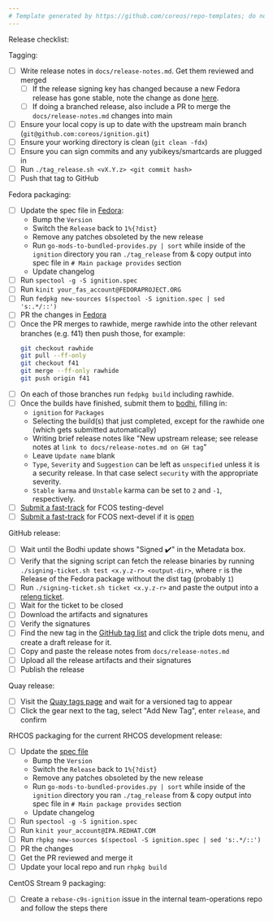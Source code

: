 ```yaml
---
# Template generated by https://github.com/coreos/repo-templates; do not edit downstream
---
```


Release checklist:

Tagging:
 - [ ] Write release notes in `docs/release-notes.md`. Get them reviewed and merged
   - [ ] If the release signing key has changed because a new Fedora release has gone stable, note the change as done [here](https://github.com/coreos/ignition/releases/tag/v2.10.1).
   - [ ] If doing a branched release, also include a PR to merge the `docs/release-notes.md` changes into main
 - [ ] Ensure your local copy is up to date with the upstream main branch (`git@github.com:coreos/ignition.git`)
 - [ ] Ensure your working directory is clean (`git clean -fdx`)
 - [ ] Ensure you can sign commits and any yubikeys/smartcards are plugged in
 - [ ] Run `./tag_release.sh <vX.Y.z> <git commit hash>`
 - [ ] Push that tag to GitHub

Fedora packaging:
 - [ ] Update the spec file in [Fedora](https://src.fedoraproject.org/rpms/ignition):
   - Bump the `Version`
   - Switch the `Release` back to `1%{?dist}`
   - Remove any patches obsoleted by the new release
   - Run `go-mods-to-bundled-provides.py | sort` while inside of the `ignition` directory you ran `./tag_release` from & copy output into spec file in `# Main package provides` section
   - Update changelog
 - [ ] Run `spectool -g -S ignition.spec`
 - [ ] Run `kinit your_fas_account@FEDORAPROJECT.ORG`
 - [ ] Run `fedpkg new-sources $(spectool -S ignition.spec | sed 's:.*/::')`
 - [ ] PR the changes in [Fedora](https://src.fedoraproject.org/rpms/ignition)
 - [ ] Once the PR merges to rawhide, merge rawhide into the other relevant branches (e.g. f41) then push those, for example:
   ```bash
   git checkout rawhide
   git pull --ff-only
   git checkout f41
   git merge --ff-only rawhide
   git push origin f41
   ```
 - [ ] On each of those branches run `fedpkg build` including rawhide.
 - [ ] Once the builds have finished, submit them to [bodhi](https://bodhi.fedoraproject.org/updates/new), filling in:
   - `ignition` for `Packages`
   - Selecting the build(s) that just completed, except for the rawhide one (which gets submitted automatically)
   - Writing brief release notes like "New upstream release; see release notes at `link to docs/release-notes.md on GH tag`"
   - Leave `Update name` blank
   - `Type`, `Severity` and `Suggestion` can be left as `unspecified` unless it is a security release. In that case select `security` with the appropriate severity.
   - `Stable karma` and `Unstable` karma can be set to `2` and `-1`, respectively.
 - [ ] [Submit a fast-track](https://github.com/coreos/fedora-coreos-config/actions/workflows/add-override.yml) for FCOS testing-devel
 - [ ] [Submit a fast-track](https://github.com/coreos/fedora-coreos-config/actions/workflows/add-override.yml) for FCOS next-devel if it is [open](https://github.com/coreos/fedora-coreos-pipeline/blob/main/next-devel/README.md)

GitHub release:
 - [ ] Wait until the Bodhi update shows "Signed :heavy_check_mark:" in the Metadata box.
 - [ ] Verify that the signing script can fetch the release binaries by running `./signing-ticket.sh test <x.y.z-r> <output-dir>`, where `r` is the Release of the Fedora package without the dist tag (probably `1`)
 - [ ] Run `./signing-ticket.sh ticket <x.y.z-r>` and paste the output into a [releng ticket](https://pagure.io/releng/new_issue).
 - [ ] Wait for the ticket to be closed
 - [ ] Download the artifacts and signatures
 - [ ] Verify the signatures
 - [ ] Find the new tag in the [GitHub tag list](https://github.com/coreos/ignition/tags) and click the triple dots menu, and create a draft release for it.
 - [ ] Copy and paste the release notes from `docs/release-notes.md`
 - [ ] Upload all the release artifacts and their signatures
 - [ ] Publish the release

Quay release:
 - [ ] Visit the [Quay tags page](https://quay.io/repository/coreos/ignition-validate?tab=tags) and wait for a versioned tag to appear
 - [ ] Click the gear next to the tag, select "Add New Tag", enter `release`, and confirm

RHCOS packaging for the current RHCOS development release:
 - [ ] Update the [spec file](https://gitlab.com/redhat/rhel/rpms/ignition)
   - Bump the `Version`
   - Switch the `Release` back to `1%{?dist}`
   - Remove any patches obsoleted by the new release
   - Run `go-mods-to-bundled-provides.py | sort` while inside of the `ignition` directory you ran `./tag_release` from & copy output into spec file in `# Main package provides` section
   - Update changelog
 - [ ] Run `spectool -g -S ignition.spec`
 - [ ] Run `kinit your_account@IPA.REDHAT.COM`
 - [ ] Run `rhpkg new-sources $(spectool -S ignition.spec | sed 's:.*/::')`
 - [ ] PR the changes
 - [ ] Get the PR reviewed and merge it
 - [ ] Update your local repo and run `rhpkg build`

CentOS Stream 9 packaging:
  - [ ] Create a `rebase-c9s-ignition` issue in the internal team-operations repo and follow the steps there
